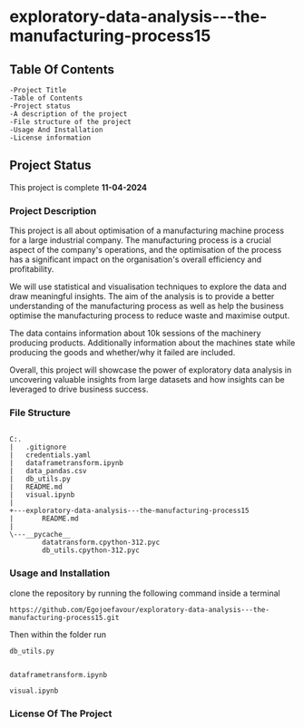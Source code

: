# exploratory-data-analysis---the-manufacturing-process15

## Table Of Contents
```
-Project Title
-Table of Contents
-Project status
-A description of the project
-File structure of the project
-Usage And Installation
-License information

```


## Project Status
This project is  complete  **11-04-2024**

### Project Description

This project is all about optimisation of a manufacturing machine process for a large industrial company. The manufacturing process is a crucial aspect of the company's operations, and the optimisation of the process has a significant impact on the organisation's overall efficiency and profitability.

We will use statistical and visualisation techniques to explore the data and draw meaningful insights. The aim of the  analysis is to provide a better understanding of the manufacturing process as well as  help the business optimise the manufacturing process to reduce waste and maximise output.

The data contains information about 10k sessions of the machinery producing products. Additionally information about the machines state while producing the goods and whether/why it failed are included.

Overall, this project will showcase the power of exploratory data analysis in uncovering valuable insights from large datasets and how insights can be leveraged to drive business success.

### File Structure

```

C:.
|   .gitignore
|   credentials.yaml
|   dataframetransform.ipynb
|   data_pandas.csv
|   db_utils.py
|   README.md
|   visual.ipynb
|
+---exploratory-data-analysis---the-manufacturing-process15
|       README.md
|
\---__pycache__
        datatransform.cpython-312.pyc
        db_utils.cpython-312.pyc

```


### Usage and Installation
clone the repository by running the following command inside a terminal

```
https://github.com/Egojoefavour/exploratory-data-analysis---the-manufacturing-process15.git

```

Then within the folder run


```
db_utils.py

```

```

dataframetransform.ipynb

```

```
visual.ipynb

```

### License Of The Project
